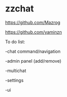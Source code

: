 # zzchat

https://github.com/Mazrog

https://github.com/yaminzn


To do list:

-chat command/navigation

-admin panel (add/remove)

-multichat

-settings

-ui

